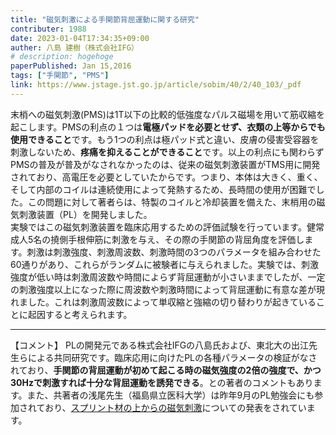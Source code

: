 ```yaml
---
title: "磁気刺激による手関節背屈運動に関する研究"
contributer: 1988
date: 2023-01-04T17:34:35+09:00
auther: 八島 建樹（株式会社IFG）
# description: hogehoge
paperPublished: Jan 15,2016
tags: ["手関節", "PMS"]
link: https://www.jstage.jst.go.jp/article/sobim/40/2/40_103/_pdf
---
```


末梢への磁気刺激(PMS)は1T以下の比較的低強度なパルス磁場を用いて筋収縮を起こします。PMSの利点の１つは**電極パッドを必要とせず、衣類の上等からでも使用できること**です。もう1つの利点は極パッド式と違い、皮膚の侵害受容器を刺激しないため、**疼痛を抑えることができること**です。以上の利点にも関わらずPMSの普及が普及がなされなかったのは、従来の磁気刺激装置がTMS用に開発されており、高電圧を必要としていたからです。つまり、本体は大きく、重く、そして内部のコイルは連続使用によって発熱するため、長時間の使用が困難でした。この問題に対して著者らは、特製のコイルと冷却装置を備えた、末梢用の磁気刺激装置（PL）を開発しました。<br>
実験ではこの磁気刺激装置を臨床応用するための評価試験を行っています。健常成人5名の撓側手根伸筋に刺激を与え、その際の手関節の背屈角度を評価します。刺激は刺激強度、刺激周波数、刺激時間の3つのパラメータを組み合わせた60通りがあり、これらがランダムに被験者に与えられました。実験では、刺激強度が低い時は刺激周波数や時間によらず背屈運動が小さいままでしたが、一定の刺激強度以上になった際に周波数や刺激時間によって背屈運動に有意な差が現れました。これは刺激周波数によって単収縮と強縮の切り替わりが起きていることに起因すると考えられます。

---

【コメント】
PLの開発元である株式会社IFGの八島氏および、東北大の出江先生らによる共同研究です。臨床応用に向けたPLの各種パラメータの検証がなされており、**手関節の背屈運動が初めて起こる時の磁気強度の2倍の強度で、かつ30Hzで刺激すれば十分な背屈運動を誘発できる**。との著者のコメントもあります。また、共著者の浅尾先生（福島県立医科大学）は昨年9月のPL勉強会にも参加されており、<a href="../スプリントの上/">スプリント材の上からの磁気刺激</a>についての発表をされています。